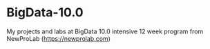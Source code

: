 # BigData-10.0
My projects and labs at BigData 10.0 intensive 12 week program from NewProLab (https://newprolab.com)
